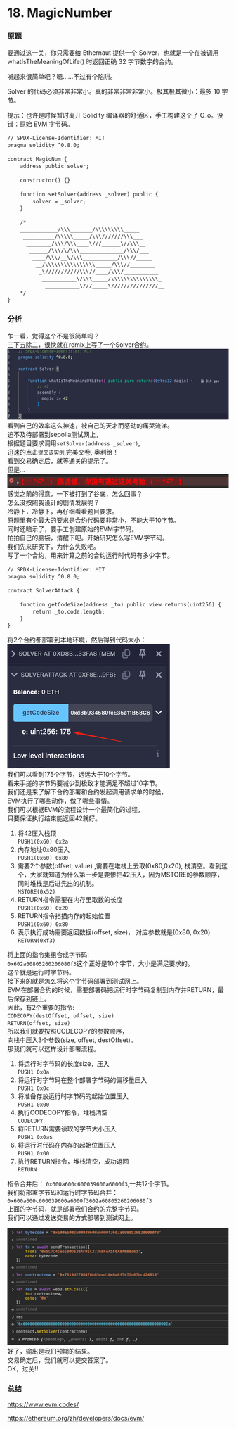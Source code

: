 # 18. MagicNumber
### 原题
要通过这一关，你只需要给 Ethernaut 提供一个 Solver，也就是一个在被调用 whatIsTheMeaningOfLife() 时返回正确 32 字节数字的合约。

听起来很简单吧？嗯……不过有个陷阱。

Solver 的代码必须非常非常小。真的非常非常非常小。极其极其微小：最多 10 字节。

提示：也许是时候暂时离开 Solidity 编译器的舒适区，手工构建这个了 O_o。没错：原始 EVM 字节码。
```solidity
// SPDX-License-Identifier: MIT
pragma solidity ^0.8.0;

contract MagicNum {
    address public solver;

    constructor() {}

    function setSolver(address _solver) public {
        solver = _solver;
    }

    /*
    ____________/\\\_______/\\\\\\\\\_____        
     __________/\\\\\_____/\\\///////\\\___       
      ________/\\\/\\\____\///______\//\\\__      
       ______/\\\/\/\\\______________/\\\/___     
        ____/\\\/__\/\\\___________/\\\//_____    
         __/\\\\\\\\\\\\\\\\_____/\\\//________   
          _\///////////\\\//____/\\\/___________  
           ___________\/\\\_____/\\\\\\\\\\\\\\\_ 
            ___________\///_____\///////////////__
    */
}
```
### 分析
乍一看，觉得这个不是很简单吗？\
三下五除二，很快就在remix上写了一个Solver合约。\
![alt text](image-17.png) \
看到自己的效率这么神速，被自己的天才而感动的痛哭流涕。\
迫不及待部署到sepolia测试网上，\
根据题目要求调用`setSolver(address _solver)`, \
迅速的点击`提交该实例`,完美交卷, 奥利给！\
看到交易确定后，就等通关的提示了。\
但是...\
![alt text](image-16.png) \
感觉之前的得意，一下被打到了谷底，怎么回事？\
怎么没按照我设计的剧情发展呢？\
冷静下，冷静下，再仔细看看题目要求。\
原题里有个最大的要求是合约代码要非常小，不能大于10字节。\
同时还暗示了，要手工创建原始的EVM字节码。\
拍拍自己的脑袋，清醒下吧。开始研究怎么写EVM字节码。\
我们先来研究下，为什么失败吧。\
写了一个合约，用来计算之前的合约运行时代码有多少字节。
```solidity
// SPDX-License-Identifier: MIT
pragma solidity ^0.8.0;

contract SolverAttack {

    function getCodeSize(address _to) public view returns(uint256) {
        return _to.code.length;
    }
}
```
将2个合约都部署到本地环境，然后得到代码大小：\
![alt text](image-18.png) \
我们可以看到175个字节，远远大于10个字节。\
看来手搓的字节码要减少到极致才能满足不超过10字节。\
我们还是来了解下合约部署和合约发起调用请求单的时候，\
EVM执行了哪些动作，做了哪些事情。\
我们可以根据EVM的流程设计一个最简化的过程，\
只要保证执行结束能返回42就好。
1. 将42压入栈顶 \
`PUSH1(0x60) 0x2a` 
2. 内存地址0x80压入 \
`PUSH1(0x60) 0x80` 
3. 需要2个参数(offset, value) ,需要在堆栈上去取(0x80,0x20), 栈清空。看到这个，大家就知道为什么第一步是要惨把42压入，因为MSTORE的参数顺序，同时堆栈是后进先出的机制。 \
`MSTORE(0x52)` 
4. RETURN指令需要在内存里取数的长度 \
`PUSH1(0x60) 0x20` 
5. RETURN指令扫描内存的起始位置 \
`PUSH1(0x60) 0x80` 
6. 表示执行成功需要返回数据(offset, size)， 对应参数就是(0x80, 0x20) \
`RETURN(0xf3)` 

将上面的指令集组合成字节码: \
`0x602a60805260206080f3`这个正好是10个字节，大小是满足要求的。\
这个就是运行时字节码。\
接下来的就是怎么将这个字节码部署到测试网上。\
EVM在部署合约的时候，需要部署码把运行时字节码复制到内存并RETURN，最后保存到链上。\
因此，有2个重要的指令: \
`CODECOPY(destOffset, offset, size)` \
`RETURN(offset, size)` \
所以我们就要按照CODECOPY的参数顺序，\
向栈中压入3个参数(size, offset, destOffset)。\
那我们就可以这样设计部署流程。
1. 将运行时字节码的长度size，压入 \
   `PUSH1 0x0a`
2. 将运行时字节码在整个部署字节码的偏移量压入 \
   `PUSH1 Ox0c`
3. 将准备存放运行时字节码的起始位置压入 \
   `PUSH1 0x00`
4. 执行CODECOPY指令，堆栈清空 \
   `CODECOPY`
5. 将RETURN需要读取的字节大小压入 \
   `PUSH1 0x0a`s
6. 将运行时代码在内存的起始位置压入 \
   `PUSH1 0x00`
7. 执行RETURN指令，堆栈清空，成功返回 \
   `RETURN` 

指令合并后： `0x600a600c600039600a6000f3`,一共12个字节。\
我们将部署字节码和运行时字节码合并：\
`0x600a600c600039600a6000f3602a60805260206080f3` \
上面的字节码，就是部署我们合约的完整字节码。\
我们可以通过发送交易的方式部署到测试网上。

![alt text](image-20.png)
好了，输出是我们预期的结果。\
交易确定后，我们就可以提交答案了。\
OK，过关!!
### 总结
https://www.evm.codes/

https://ethereum.org/zh/developers/docs/evm/